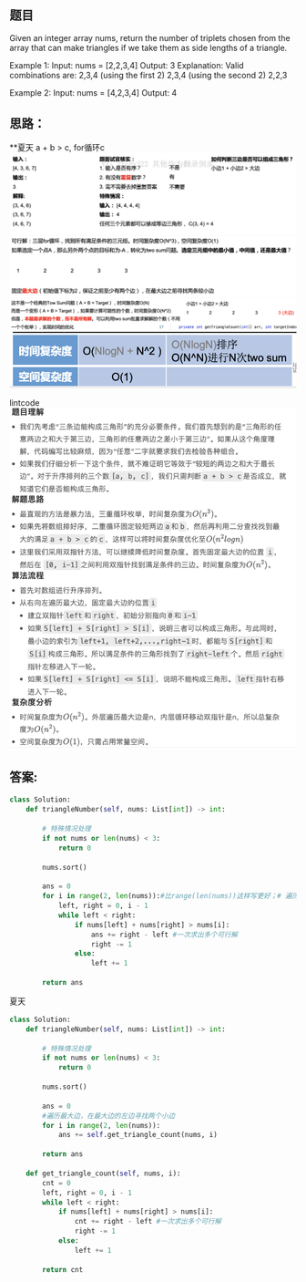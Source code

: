 ## 题目
Given an integer array nums, return the number of triplets chosen from the array that can make triangles if we take them as side lengths of a triangle.


Example 1:
Input: nums = [2,2,3,4]
Output: 3
Explanation: Valid combinations are: 
2,3,4 (using the first 2)
2,3,4 (using the second 2)
2,2,3

Example 2:
Input: nums = [4,2,3,4]
Output: 4

## 思路：
**夏天 a + b > c, for循环c
![pp](https://github.com/SSRRBB/Leetcode/blob/main/Images/08.png)
![pp](https://github.com/SSRRBB/Leetcode/blob/main/Images/09.png)
![pp](https://github.com/SSRRBB/Leetcode/blob/main/Images/10.png)
![pp](https://github.com/SSRRBB/Leetcode/blob/main/Images/11.png)

lintcode
![pp](https://github.com/SSRRBB/Leetcode/blob/main/Images/12.png)


## 答案:
```python
class Solution:
    def triangleNumber(self, nums: List[int]) -> int:
        
        # 特殊情况处理
        if not nums or len(nums) < 3:
            return 0

        nums.sort()

        ans = 0
        for i in range(2, len(nums)):#比range(len(nums))这样写更好；# 遍历最大边在最大边的左边寻找两个小边
            left, right = 0, i - 1
            while left < right:
                if nums[left] + nums[right] > nums[i]:
                    ans += right - left #一次求出多个可行解
                    right -= 1 
                else:
                    left += 1
                
        return ans

```

夏天
```python
class Solution:
    def triangleNumber(self, nums: List[int]) -> int:
       
        # 特殊情况处理
        if not nums or len(nums) < 3:
            return 0

        nums.sort()

        ans = 0
        #遍历最大边，在最大边的左边寻找两个小边
        for i in range(2, len(nums)):
            ans += self.get_triangle_count(nums, i)

        return ans

    def get_triangle_count(self, nums, i):
        cnt = 0
        left, right = 0, i - 1
        while left < right:
            if nums[left] + nums[right] > nums[i]:
                cnt += right - left #一次求出多个可行解
                right -= 1 
            else:
                left += 1

        return cnt
```


